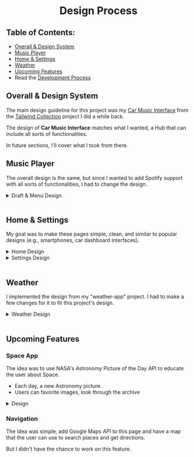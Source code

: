 <!-- Table of Contents -->

# <center> Design Process </center>

## **Table of Contents:**

- [Overall & Design System](https://github.com/ohadosnat/main-hub/blob/main/DESIGN.md#overall--design-system)
- [Music Player](https://github.com/ohadosnat/main-hub/blob/main/DESIGN.md#music-player)
- [Home & Settings](https://github.com/ohadosnat/main-hub/blob/main/DESIGN.md#home--settings)
- [Weather](https://github.com/ohadosnat/main-hub/blob/main/DESIGN.md#weather)
- [Upcoming Features](https://github.com/ohadosnat/main-hub/blob/main/DESIGN.md#upcoming-features)
- Read the [Development Process](./DEV.md)

## **Overall & Design System**

The main design guideline for this project was my [Car Music Interface](https://ohadosnat.github.io/tailwind-collection/pages/car-music.html) from the [Tailwind Collection](https://github.com/ohadosnat/tailwind-collection) project I did a while back.

The design of **Car Music Interface** matches what I wanted, a Hub that can include all sorts of functionalities.

In future sections, I'll cover what I took from there.

## **Music Player**

The overall design is the same, but since I wanted to add Spotify support with all sorts of functionalities, I had to change the design.

<details>
<summary>Draft & Menu Design</summary>

![First Draft with text](https://user-images.githubusercontent.com/79900761/140952771-014b7b08-37c2-4f32-a8ee-47e39fe80e38.png)

![Player Menu - History](https://user-images.githubusercontent.com/79900761/140952951-f72dec45-cc80-428c-8bfa-7d046ad33ffe.png)

![Player Menu - Load](https://user-images.githubusercontent.com/79900761/140952960-42b479d9-0f5e-4bdc-9731-21d3924e3199.png)

![Player Menu - Search](https://user-images.githubusercontent.com/79900761/140952962-79473462-2faa-4e71-927c-d1e5c36eb374.png)

</details>
<br/>

## **Home & Settings**

My goal was to make these pages simple, clean, and similar to popular designs (e.g., smartphones, car dashboard interfaces).

<details>
<summary>Home Design</summary>

![Home Page Design](https://user-images.githubusercontent.com/79900761/140953189-e19ed64f-f9d0-409c-b0eb-cce194e0f892.png)

</details>

<details>
<summary>Settings Design</summary>
  
![Settings Page Design](https://user-images.githubusercontent.com/79900761/140953235-30375153-c3fb-4eac-bc38-ebcef4c82ff7.png)

</details>
<br/>

## **Weather**

I implemented the design from my "weather-app" project. I had to make a few changes for it to fit this project's design.

<details>
<summary>Weather Design</summary>
  
![Weather Design Light and Dark Mode](https://user-images.githubusercontent.com/79900761/140953296-12d4b709-d740-4a58-9e50-6af3a7c22893.png)
![Weather Design - Empty State](https://user-images.githubusercontent.com/79900761/140953303-d8769d26-b6b0-4e53-be8e-c45e8025de5f.png)


</details>
<br/>

## **Upcoming Features**

### **Space App**

The idea was to use NASA's Astronomy Picture of the Day API to educate the user about Space.

- Each day, a new Astronomy picture.
- Users can favorite images, look through the archive

<details>
<summary>Design</summary>

![Space Page Design](https://user-images.githubusercontent.com/79900761/140954793-2a9beb1b-2e36-48bb-a753-74b322869ae7.png)

</details>

### **Navigation**

The idea was simple, add Google Maps API to this page and have a map that the user can use to search places and get directions.

But I didn't have the chance to work on this feature.
<br/>
